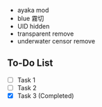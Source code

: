 - ayaka mod
- blue 霧切
- UID hidden
- transparent remove
- underwater censor remove

## To-Do List

- [ ] Task 1
- [ ] Task 2
- [x] Task 3 (Completed)
